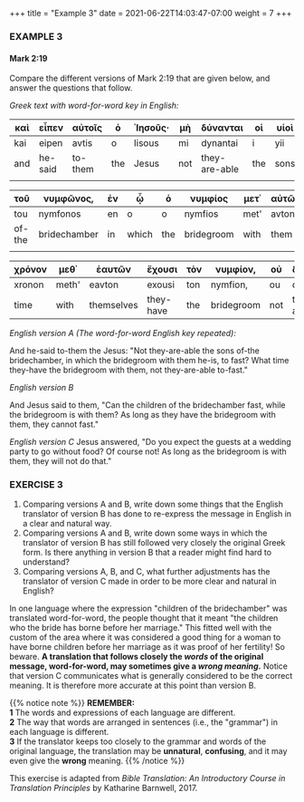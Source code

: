 +++
title = "Example 3"
date =  2021-06-22T14:03:47-07:00
weight = 7
+++

### EXAMPLE 3
#### Mark 2:19

Compare the different versions of Mark 2:19 that are given below, and answer the questions that follow.

*Greek text with word-for-word key in English:*



| καὶ | εἶπεν | αὐτοῖς | ὁ | ᾿Ιησοῦς· | μὴ | δύνανται | οἱ | υἱοὶ |  
| --- | ----- | ------ | - | -------- | -- | -------- | -- | ---- |  
| kai | eipen | avtis | o | Iisous | mi | dynantai | i | yii |  
| and | he-said | to-them | the | Jesus | not | they-are-able | the | sons |
| | | | | | | | | |


| τοῦ | νυμφῶνος, | ἐν | ᾧ | ὁ | νυμφίος | μετ᾿ | αὐτῶν | ἐστι, | νηστεύειν; | ὅσον |
| --- | ------- | -- | - | - | ------- | ---- | ----- | ----- | ---------- | ---- | 
| tou | nymfonos | en | o | o | nymfios | met' | avton | esti, | nistevein? | oson |
| of-the | bridechamber | in | which | the | bridegroom | with | them | he-is | to-fast? | what |
| | | | | | | | | | | |

 |  χρόνον | μεθ᾿ | ἑαυτῶν | ἔχουσι | τὸν | νυμφίον, | οὐ | δύνανται | νηστεύειν. |
 | ------ | ---- | ------ | ------- | --- | -------- | -- | -------- | ---------- |
 |  xronon |  meth' | eavton | exousi | ton | nymfion, | ou | dinantai | nistevein. |
 |  time | with | themselves | they-have | the | bridegroom | not | they-are-able | to-fast. |

*English version A (The word-for-word English key repeated):*

And he-said to-them the Jesus: "Not they-are-able the sons of-the bridechamber, in which the bridegroom with them he-is, to fast? What time they-have the
bridegroom with them, not they-are-able to-fast."

*English version B*

And Jesus said to them, "Can the children of the bridechamber fast, while the bridegroom is with them? As long as they have the bridegroom with them,
they cannot fast."

*English version C*
Jesus answered, "Do you expect the guests at a wedding party to go without food? Of course not! As long as the bridegroom is with them, they will not do that."

### EXERCISE 3

1. Comparing versions A and B, write down some things that the English translator of version B has done to re-express the message in English in a clear and natural way.
1. Comparing versions A and B, write down some ways in which the translator of version B has still followed very closely the original Greek form. Is there anything in version B that a reader might find hard to understand?
1. Comparing versions A, B, and C, what further adjustments has the translator of version C made in order to be more clear and natural in English?

In one language where the expression "children of the bridechamber" was translated word-for-word, the people thought that it meant "the children who the bride has borne before her marriage." This fitted well with the custom of the area where it was considered a good thing for a woman to have borne children before her marriage as it was proof of her fertility! So beware. **A translation that follows closely the *words* of the original message, word-for-word, may sometimes give a *wrong meaning*.** Notice that version C communicates what is generally considered to be the correct meaning. It is therefore more accurate at this point than version B.

{{% notice note %}}
**REMEMBER:**  
**1** The words and expressions of each language are different.  
**2** The way that words are arranged in sentences (i.e., the "grammar") in each language is different.  
**3** If the translator keeps too closely to the grammar and words of the original language, the translation may be **unnatural**, **confusing**, and it may even give the **wrong** meaning.
{{% /notice %}}


This exercise is adapted from *Bible Translation: An Introductory Course in Translation Principles* by Katharine Barnwell, 2017.
